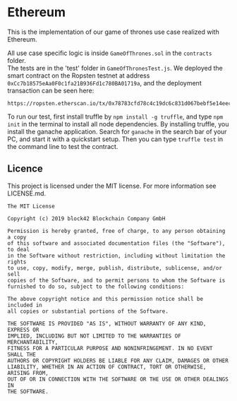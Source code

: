 # Ethereum

This is the implementation of our game of thrones use case realized with Ethereum.

All use case specific logic is inside `GameOfThrones.sol` in the `contracts` folder.  
The tests are in the 'test' folder in `GameOfThronesTest.js`.
We deployed the smart contract on the Ropsten testnet at address `0xCc7b18575eAa0F0c1fa21B936Fd1c780BA01719a`, and the deployment transaction can be seen here:

```
https://ropsten.etherscan.io/tx/0x78783cfd78c4c19dc6c831d067bebf5e14eec63eb8bd2b56eb61e22018603291
```

To run our test, first install truffle by `npm install -g truffle`, and type `npm init` in the terminal to install all node dependencies. By installing truffle, you install the ganache application. Search for `ganache` in the search bar of your PC, and start it with a quickstart setup. Then you can type `truffle test` in the command line to test the contract.

## Licence

This project is licensed under the MIT license. For more information see LICENSE.md.

```
The MIT License

Copyright (c) 2019 block42 Blockchain Company GmbH

Permission is hereby granted, free of charge, to any person obtaining a copy
of this software and associated documentation files (the "Software"), to deal
in the Software without restriction, including without limitation the rights
to use, copy, modify, merge, publish, distribute, sublicense, and/or sell
copies of the Software, and to permit persons to whom the Software is
furnished to do so, subject to the following conditions:

The above copyright notice and this permission notice shall be included in
all copies or substantial portions of the Software.

THE SOFTWARE IS PROVIDED "AS IS", WITHOUT WARRANTY OF ANY KIND, EXPRESS OR
IMPLIED, INCLUDING BUT NOT LIMITED TO THE WARRANTIES OF MERCHANTABILITY,
FITNESS FOR A PARTICULAR PURPOSE AND NONINFRINGEMENT. IN NO EVENT SHALL THE
AUTHORS OR COPYRIGHT HOLDERS BE LIABLE FOR ANY CLAIM, DAMAGES OR OTHER
LIABILITY, WHETHER IN AN ACTION OF CONTRACT, TORT OR OTHERWISE, ARISING FROM,
OUT OF OR IN CONNECTION WITH THE SOFTWARE OR THE USE OR OTHER DEALINGS IN
THE SOFTWARE.
```
